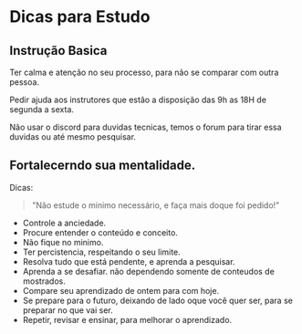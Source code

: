 # Dicas para Estudo

## Instrução Basica

Ter calma e atenção no seu processo, para não se comparar com outra pessoa. 

Pedir ajuda aos instrutores que estão a disposição das 9h as 18H de segunda a sexta.

Não usar o discord para duvidas tecnicas, temos o forum para tirar essa duvidas ou até mesmo pesquisar.

## Fortalecerndo sua mentalidade.

Dicas:
>"Não estude o minimo necessário, e faça mais doque foi pedido!"

-   Controle a anciedade.
-   Procure entender o conteúdo e conceito.
-   Não fique no minimo.
-   Ter percistencia, respeitando o seu limite.
-   Resolva tudo que está pendente, e aprenda a pesquisar.
-   Aprenda a se desafiar. não dependendo somente de conteudos de mostrados.
-   Compare seu aprendizado de ontem para com hoje.
-   Se prepare para o futuro, deixando de lado oque você quer ser, para se preparar no que vai ser.
- Repetir, revisar e ensinar, para melhorar o aprendizado.


